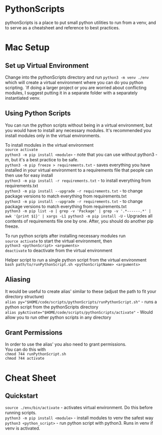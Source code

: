 # PythonScripts
pythonScripts is a place to put small python utilities to run from a venv, and to serve as a cheatsheet and reference to best practices.

# Mac Setup

## Set up Virtual Environment
Change into the pythonScripts directory and run `python3 -m venv ./env` which will create a virtual environment where you can do you python scripting. `If doing a larger project or you are worried about conflicting modules, I suggest putting it in a separate folder with a separately instantiated venv.  

## Using Python Scripts
You can run the python scripts without being in a virtual environment, but you would have to install any necessary modules. It's recommended you install modules only in the virtual environments.  

To install modules in the virtual environment  
`source activate`  
`python3 -m pip install <module>`  - note that you can use without python3 -m, but it's a best practice to be safe.  
`python3 -m pip freeze > requirements.txt` - saves everything you have installed in your virtual environment to a requirements file that people can then use for easy install  
`python3 -m pip install -r requirements.txt` - to install everything from requirements.txt  
`python3 -m pip install --upgrade -r requirements.txt` - to change package versions to match everything from requirements.txt  
`python3 -m pip install --upgrade -r requirements.txt` - to change package versions to match everything from requirements.txt  
`python3 -m pip list -o | grep -v 'Package' | grep -v '.*------.*' | awk '{print $1}' | xargs -L1 python3 -m pip install -U` - Upgrades all contents of requirements file one by one. After, you should do another pip freeze.  


To run python scripts after installing necessary modules run  
`source activate` to start the virtual environment, then  
`python3 <pythonScript> <arguments>`  
`deactivate` to deactivate from the virtual environment  

Helper script to run a single python script from the virtual environment  
`bash path/to/runPythonScript.sh <pythonScriptName> <arguments>`  

## Aliasing
It would be useful to create alias' similar to these (adjust the path to fit your directory structure)  
`alias py="$HOME/code/scripts/pythonScripts/runPythonScript.sh"` - runs a python script from the pythonScripts directory  
`alias pyActivate="$HOME/code/scripts/pythonScripts/activate"` - Would allow you to run other python scripts in any directory  

## Grant Permissions
In order to use the alias' you also need to grant permissions.  
You can do this with  
`chmod 744 runPythonScript.sh`  
`chmod 744 activate`  

# Cheat Sheet

## Quickstart
`source ./env/bin/activate` - activates virtual environment. Do this before running scripts.   
`python3 -m pip install <module>` - install modules to venv the safest way  
`python3 <python_script>` - run python script with python3. Runs in venv if venv is activated.  